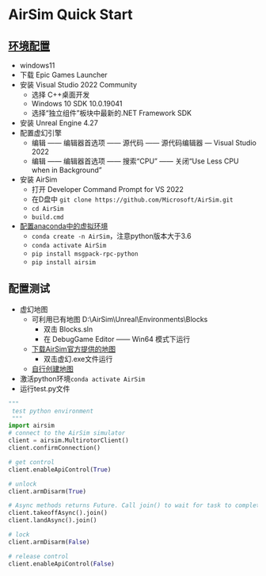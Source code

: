 # AirSim Quick Start

## [环境配置](https://microsoft.github.io/AirSim/build_windows/)
- windows11
- 下载 Epic Games Launcher
- 安装 Visual Studio 2022 Community
  - 选择 C++桌面开发
  - Windows 10 SDK 10.0.19041
  - 选择“独立组件”板块中最新的.NET Framework SDK
- 安装 Unreal Engine 4.27
- 配置虚幻引擎
  - 编辑 —— 编辑器首选项 —— 源代码 —— 源代码编辑器 — Visual Studio 2022
  - 编辑 —— 编辑器首选项 —— 搜索“CPU” —— 关闭“Use Less CPU when in Background”
- 安装 AirSim
  - 打开 Developer Command Prompt for VS 2022
  - 在D盘中 `git clone https://github.com/Microsoft/AirSim.git`
  - `cd AirSim`
  - `build.cmd`
- [配置anaconda中的虚拟环境](https://microsoft.github.io/AirSim/apis/#python-quickstart)
  - `conda create -n AirSim`，注意python版本大于3.6
  - `conda activate AirSim`
  - `pip install msgpack-rpc-python`
  - `pip install airsim`

## 配置测试
- 虚幻地图
  - 可利用已有地图 D:\AirSim\Unreal\Environments\Blocks
    - 双击 Blocks.sln
    - 在 DebugGame Editor —— Win64 模式下运行
  - [下载AirSim官方提供的地图](https://github.com/microsoft/AirSim/releases/tag/v1.8.1-windows)
    - 双击虚幻.exe文件运行
  - [自行创建地图](https://microsoft.github.io/AirSim/unreal_custenv/)
- 激活python环境`conda activate AirSim`
- 运行test.py文件
```python
"""
 test python environment
 """
import airsim
# connect to the AirSim simulator
client = airsim.MultirotorClient()
client.confirmConnection()

# get control
client.enableApiControl(True)

# unlock
client.armDisarm(True)

# Async methods returns Future. Call join() to wait for task to complete.
client.takeoffAsync().join()
client.landAsync().join()

# lock
client.armDisarm(False)

# release control
client.enableApiControl(False)
```
